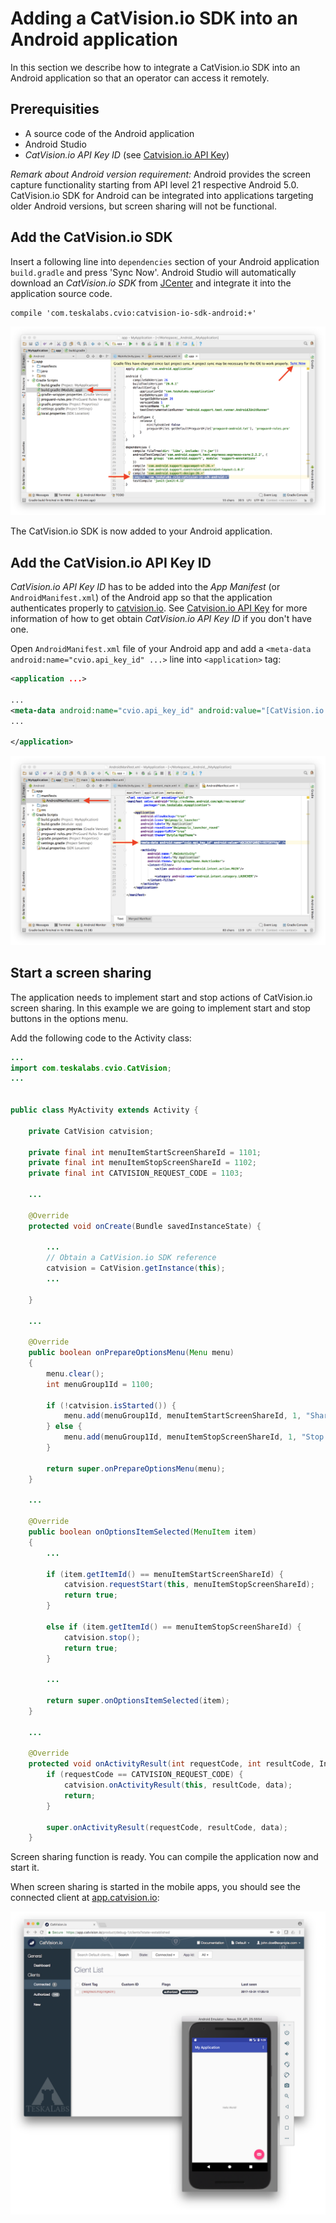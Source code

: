 # Adding a CatVision.io SDK into an Android application

In this section we describe how to integrate a CatVision.io SDK into an Android application so that an operator can access it remotely.

## Prerequisities

* A source code of the Android application
* Android Studio
* _CatVision.io API Key ID_ \(see [Catvision.io API Key](//get-started/api-key.md)\)

_Remark about Android version requirement:_ Android provides the screen capture functionality starting from API level 21 respective Android 5.0. CatVision.io SDK for Android can be integrated into applications targeting older Android versions, but screen sharing will not be functional.

## Add the CatVision.io SDK

Insert a following line into `dependencies` section of your Android application `build.gradle` and press 'Sync Now'. Android Studio will automatically download an _CatVision.io SDK_ from [JCenter](https://bintray.com/teskalabs/CatVision.io/catvision-io-sdk-android) and integrate it into the application source code.

```
compile 'com.teskalabs.cvio:catvision-io-sdk-android:+'
```

![Add CatVision.io SDK dependency via Android Studio](../assets/cvio_android_studio_dependencies.png)

The CatVision.io SDK is now added to your Android application.

## Add the CatVision.io API Key ID

_CatVision.io API Key ID_ has to be added into the _App Manifest_ \(or `AndroidManifest.xml`\) of the Android app so that the application authenticates properly to [catvision.io](https://app.catvision.io). See [Catvision.io API Key](//get-started/api-key.md) for more information of how to get obtain _CatVision.io API Key ID_ if you don't have one.

Open `AndroidManifest.xml` file of your Android app and add a `<meta-data android:name="cvio.api_key_id" ...>` line into `<application>` tag:

```xml
<application ...>

...
<meta-data android:name="cvio.api_key_id" android:value="[CatVision.io API Key ID]" />
...

</application>
```

![CatVision.io API Key ID is added to AndroidManifest.xml](../assets/cvio_android_studio_manifest.png)


## Start a screen sharing

The application needs to implement start and stop actions of CatVision.io screen sharing. In this example we are going to implement start and stop buttons in the options menu.

Add the following code to the Activity class:

```java
...
import com.teskalabs.cvio.CatVision;
...


public class MyActivity extends Activity {

    private CatVision catvision;

    private final int menuItemStartScreenShareId = 1101;
    private final int menuItemStopScreenShareId = 1102;
    private final int CATVISION_REQUEST_CODE = 1103;

    ...

    @Override
    protected void onCreate(Bundle savedInstanceState) {

        ...
        // Obtain a CatVision.io SDK reference
        catvision = CatVision.getInstance(this);
        ...

    }

    ...

    @Override
    public boolean onPrepareOptionsMenu(Menu menu)
    {
        menu.clear();
        int menuGroup1Id = 1100;

        if (!catvision.isStarted()) {
            menu.add(menuGroup1Id, menuItemStartScreenShareId, 1, "Share screen");
        } else {
            menu.add(menuGroup1Id, menuItemStopScreenShareId, 1, "Stop sharing");
        }

        return super.onPrepareOptionsMenu(menu);
    }

    ...

    @Override
    public boolean onOptionsItemSelected(MenuItem item)
    {
        ...

        if (item.getItemId() == menuItemStartScreenShareId) {
            catvision.requestStart(this, menuItemStopScreenShareId);
            return true;
        }

        else if (item.getItemId() == menuItemStopScreenShareId) {
            catvision.stop();
            return true;
        }

        ...

        return super.onOptionsItemSelected(item);
    }

    ...

    @Override
    protected void onActivityResult(int requestCode, int resultCode, Intent data) {
        if (requestCode == CATVISION_REQUEST_CODE) {
            catvision.onActivityResult(this, resultCode, data);
            return;
        }

        super.onActivityResult(requestCode, resultCode, data);
    }
```

Screen sharing function is ready. You can compile the application now and start it.

When screen sharing is started in the mobile apps, you should see the connected client at [app.catvision.io](https://app.catvision.io):

![Android Application connected to CatVision.io](../assets/cvio_android_emulator_share.png)

